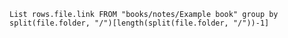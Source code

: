 ```dataview
List rows.file.link FROM "books/notes/Example book" group by split(file.folder, "/")[length(split(file.folder, "/"))-1]
```       